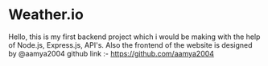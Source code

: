 # Weather.io
Hello, this is my first backend project which i would be making with the help of Node.js, Express.js, API's.
Also the frontend of the website is designed by @aamya2004 github link :- https://github.com/aamya2004

